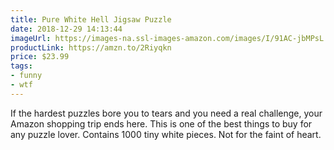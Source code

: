 ```yaml
---
title: Pure White Hell Jigsaw Puzzle
date: 2018-12-29 14:13:44
imageUrl: https://images-na.ssl-images-amazon.com/images/I/91AC-jbMPsL._SX522_.jpg
productLink: https://amzn.to/2Riyqkn
price: $23.99
tags:
- funny
- wtf
---
```


If the hardest puzzles bore you to tears and you need a real challenge, your Amazon shopping trip ends here.  This is one of the best things to buy for any puzzle lover. Contains 1000 tiny white pieces. Not for the faint of heart.

